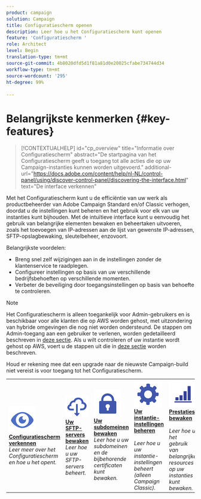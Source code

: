 ```yaml
---
product: campaign
solution: Campaign
title: Configuratiescherm openen
description: Leer hoe u het Configuratiescherm kunt openen
feature: 'Configuratiescherm '
role: Architect
level: Begin
translation-type: tm+mt
source-git-commit: 4b8020dfd5d1f81a81d0e20025cfabe734744d34
workflow-type: tm+mt
source-wordcount: '295'
ht-degree: 99%

---
```



# Belangrijkste kenmerken {#key-features}

>[!CONTEXTUALHELP]
>id="cp_overview"
>title="Informatie over Configuratiescherm"
>abstract="De startpagina van het Configuratiescherm geeft u toegang tot alle acties die op uw Campaign-instanties kunnen worden uitgevoerd."
>additional-url="https://docs.adobe.com/content/help/nl-NL/control-panel/using/discover-control-panel/discovering-the-interface.html" text="De interface verkennen"

Met het Configuratiescherm kunt u de efficiëntie van uw werk als productbeheerder van Adobe Campaign Standard en/of Classic verhogen, doordat u de instellingen kunt beheren en het gebruik voor elk van uw instanties kunt bijhouden. Met de intuïtieve interface kunt u eenvoudig het gebruik van belangrijke elementen bewaken en beheertaken uitvoeren, zoals het toevoegen van IP-adressen aan de lijst van gewenste IP-adressen, SFTP-opslagbewaking, sleutelbeheer, enzovoort.

Belangrijkste voordelen:

* Breng snel zelf wijzigingen aan in de instellingen zonder de klantenservice te raadplegen.
* Configureer instellingen op basis van uw verschillende bedrijfsbehoeften op verschillende momenten.
* Verbeter de beveiliging door toegangsinstellingen op basis van behoefte te controleren.

>[!NOTE]
>Het Configuratiescherm is alleen toegankelijk voor Admin-gebruikers en is beschikbaar voor alle klanten die op AWS worden gehost, met uitzondering van hybride omgevingen die nog niet worden ondersteund. De stappen om Admin-toegang aan een gebruiker te verlenen, worden gedetailleerd beschreven in [deze sectie](../../discover/using/managing-permissions.md). Als u wilt controleren of uw instantie wordt gehost op AWS, voert u de stappen uit die in [deze sectie](../../faq.md) worden beschreven.
>
>Houd er rekening mee dat een upgrade naar de nieuwste Campaign-build niet vereist is voor toegang tot het Configuratiescherm.

<table>
<tr>
    <td>
        <a href="../../discover/using/accessing-control-panel.md"><img alt="voorwaarden" src="assets/do-not-localize/discover.png"/></a>
        <div><a href="../../discover/using/accessing-control-panel.md"><strong>Configuratiescherm verkennen</strong></a></div>
        <em>Leer meer over het Configuratiescherm en hoe u het opent.</em>
    </td>
    <td>
        <a href="../../sftp/using/about-sftp-management.md"><img alt="voorwaarden" src="assets/do-not-localize/sftp.png"/></a>
        <div><a href="../../sftp/using/about-sftp-management.md"><strong>Uw SFTP-servers bewaken</strong></a></div>
        <em>Leer hoe u uw SFTP-servers beheert.</em>
    </td>
    <td>
        <a href="../../subdomains-certificates/using/subdomains-branding.md"><img alt="voorwaarden" src="assets/do-not-localize/subdomains.png"/></a>
        <div><a href="../../subdomains-certificates/using/subdomains-branding.md"><strong>Uw subdomeinen bewaken</strong></a></div>
        <em>Leer hoe u uw subdomeinen en de bijbehorende certificaten kunt bewaken.</em>
    </td>
    <td>
        <a href="../../instances-settings/using/ip-allow-listing-instance-access.md"><img alt="voorwaarden" src="assets/do-not-localize/instance_settings.png"/></a>
        <div><a href="../../instances-settings/using/ip-allow-listing-instance-access.md"><strong>Uw instantie-instellingen beheren</strong></a></div>
        <br/><em>Leer hoe u uw instantie-instellingen beheert (alleen Campaign Classic).</em>
    </td>
    <td>
        <a href="../../performance-monitoring/using/about-performance-monitoring.md"><img alt="voorwaarden" src="assets/do-not-localize/monitoring-performance.png"/></a>
        <div><a href="../../performance-monitoring/using/about-performance-monitoring.md"><strong>Prestaties bewaken</strong></a></div>
        <br/><em>Leer hoe u het gebruik van belangrijke resources op uw instanties kunt bewaken.</em>
    </td>
</tr>
</table>
